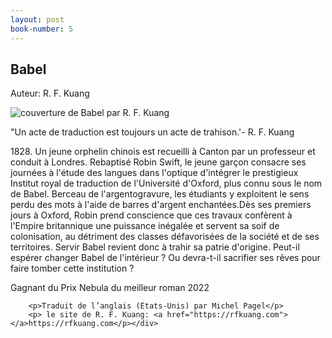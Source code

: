 ```yaml
---
layout: post
book-number: 5
---
```


<section id="content-section5" class="hidden">
<h1>Babel</h1>
<p> Auteur: R. F. Kuang</p>
<div class="wrapper-grid col-600">
    <div><img src="{{ '/assets/images/books/babel.jpg' | absolute_url }}" alt="couverture de Babel par R. F. Kuang">
    </div>
    <div><p>"Un acte de traduction est toujours un acte de trahison.'- R. F. Kuang</p>
        <p>1828. Un jeune orphelin chinois est recueilli à Canton par un professeur et conduit à Londres. Rebaptisé Robin Swift, le jeune garçon consacre ses journées à l'étude des langues dans l'optique d'intégrer le prestigieux Institut royal de traduction de l'Université d'Oxford, plus connu sous le nom de Babel. Berceau de l'argentogravure, les étudiants y exploitent le sens perdu des mots à l'aide de barres d'argent enchantées.Dès ses premiers jours à Oxford, Robin prend conscience que ces travaux confèrent à l'Empire britannique une puissance inégalée et servent sa soif de colonisation, au détriment des classes défavorisées de la société et de ses territoires. Servir Babel revient donc à trahir sa patrie d'origine. Peut-il espérer changer Babel de l'intérieur ? Ou devra-t-il sacrifier ses rêves pour faire tomber cette institution ?</p>
        <p>Gagnant du Prix Nebula du meilleur roman 2022</p>
        
        <p>Traduit de l’anglais (États-Unis) par Michel Pagel</p>
        <p> le site de R. F. Kuang: <a href="https://rfkuang.com"></a>https://rfkuang.com</p></div>
</div>
</section>